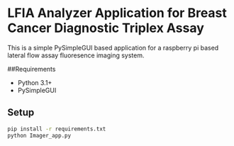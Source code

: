 # LFIA Analyzer Application for Breast Cancer Diagnostic Triplex Assay

This is a simple PySimpleGUI based application for a raspberry pi based lateral flow assay fluoresence imaging system. 

##Requirements

- Python 3.1+
- PySimpleGUI


## Setup

```bash
pip install -r requirements.txt
python Imager_app.py
